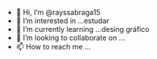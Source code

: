 - 👋 Hi, I’m @rayssabraga15
- 👀 I’m interested in ...estudar
- 🌱 I’m currently learning ...desing gráfico 
- 💞️ I’m looking to collaborate on ...
- 📫 How to reach me ...

<!---
rayssabraga15/rayssabraga15 is a ✨ special ✨ repository because its `README.md` (this file) appears on your GitHub profile.
You can click the Preview link to take a look at your changes.
--->
